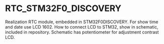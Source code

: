 # RTC_STM32F0_DISCOVERY
Realization RTC module, embedded in STM32F0DISCOVERY. For show time and date use LCD 1602. How to connect LCD to STM32, show in schematic, included in repository. Schematic has potentiometer for adjustment contrast LCD.
